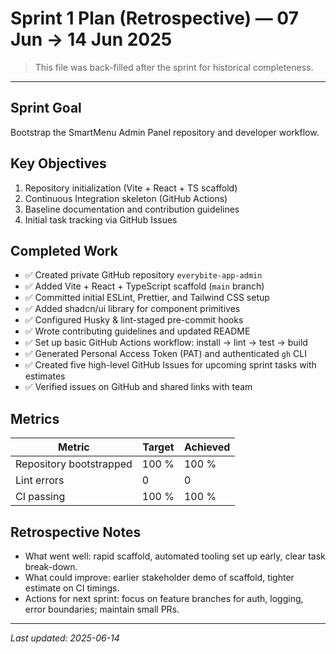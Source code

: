 # Sprint 1 Plan (Retrospective) — 07 Jun → 14 Jun 2025

> This file was back-filled after the sprint for historical completeness.

---

## Sprint Goal
Bootstrap the SmartMenu Admin Panel repository and developer workflow.

## Key Objectives
1. Repository initialization (Vite + React + TS scaffold)
2. Continuous Integration skeleton (GitHub Actions)
3. Baseline documentation and contribution guidelines
4. Initial task tracking via GitHub Issues

## Completed Work
- ✅ Created private GitHub repository `everybite-app-admin`
- ✅ Added Vite + React + TypeScript scaffold (`main` branch)
- ✅ Committed initial ESLint, Prettier, and Tailwind CSS setup
- ✅ Added shadcn/ui library for component primitives
- ✅ Configured Husky & lint-staged pre-commit hooks
- ✅ Wrote contributing guidelines and updated README
- ✅ Set up basic GitHub Actions workflow: install → lint → test → build
- ✅ Generated Personal Access Token (PAT) and authenticated `gh` CLI
- ✅ Created five high-level GitHub Issues for upcoming sprint tasks with estimates
- ✅ Verified issues on GitHub and shared links with team

## Metrics
| Metric | Target | Achieved |
|--------|--------|----------|
| Repository bootstrapped | 100 % | 100 % |
| Lint errors | 0 | 0 |
| CI passing | 100 % | 100 % |

## Retrospective Notes
- What went well: rapid scaffold, automated tooling set up early, clear task break-down.
- What could improve: earlier stakeholder demo of scaffold, tighter estimate on CI timings.
- Actions for next sprint: focus on feature branches for auth, logging, error boundaries; maintain small PRs.

---
_Last updated: 2025-06-14_
